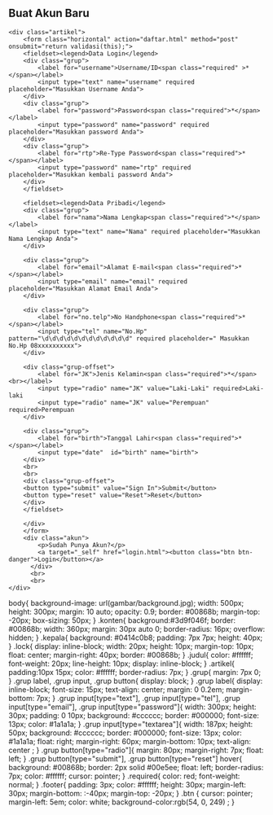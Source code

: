 <html>
<head>
    <title>FORM PENDAFTARAN AKUN</title>
    <link rel="stylesheet" type="text/css" href="daftar.css">
<script type="text/javascript">
    function validasi (form) {
        if (form.password.value.length <6){
            alert("Password harus lebih dari 6 karakter");
            return false;
        }

        if (form.password.value !== form.rtp.value){
            alert("Password yang anda masukkan tidak cocok!");
            return false;
        }
        return true;
    }
</script>
</head>

<body>

<div class="konten">
    <div class="kepala">
        <div class="lock"></div>
        <h2 class="judul">Buat Akun Baru</h2>
        </div>

    <div class="artikel">
        <form class="horizontal" action="daftar.html" method="post" onsubmit="return validasi(this);">
        <fieldset><legend>Data Login</legend>
        <div class="grup">
            <label for="username">Username/ID<span class="required" >*</span></label>
            <input type="text" name="username" required placeholder="Masukkan Username Anda">
        </div>
        <div class="grup">
            <label for="password">Password<span class="required">*</span></label>
            <input type="password" name="password" required placeholder="Masukkan password Anda">
        </div>
        <div class="grup">
            <label for="rtp">Re-Type Password<span class="required">*</span></label>
            <input type="password" name="rtp" required placeholder="Masukkan kembali password Anda">
        </div>
        </fieldset>

        <fieldset><legend>Data Pribadi</legend>
        <div class="grup">
            <label for="nama">Nama Lengkap<span class="required">*</span></label>
            <input type="text" name="Nama" required placeholder="Masukkan Nama Lengkap Anda">
        </div>

        <div class="grup">
            <label for="email">Alamat E-mail<span class="required">*</span></label>
            <input type="email" name="email" required placeholder="Masukkan Alamat Email Anda">
        </div>

        <div class="grup">
            <label for="no.telp">No Handphone<span class="required">*</span></label>
            <input type="tel" name="No.Hp" pattern="\d\d\d\d\d\d\d\d\d\d\d\d" required placeholder=" Masukkan No.Hp 08xxxxxxxxxx">
        </div>

        <div class="grup-offset">
            <label for="JK">Jenis Kelamin<span class="required">*</span><br></label>
            <input type="radio" name="JK" value="Laki-Laki" required>Laki-laki
            <input type="radio" name="JK" value="Perempuan" required>Perempuan
        </div>

        <div class="grup">
            <label for="birth">Tanggal Lahir<span class="required">*</span></label>
            <input type="date"  id="birth" name="birth">
        </div>
        <br>
        <br>
        <div class="grup-offset">
        <button type="submit" value="Sign In">Submit</button>
        <button type="reset" value="Reset">Reset</button>
        </div>
        </fieldset>
            
        </div>
        </form>
        <div class="akun">
            <p>Sudah Punya Akun?</p>
            <a target="_self" href="login.html"><button class="btn btn-danger">Login</button></a>
          </div>
          <br>
          <br>
    </div>
</body>
</html>

body{
    background-image: url(gambar/background.jpg);
    width: 500px;
    height: 300px;
    margin: 10 auto;
    opacity: 0.9;
    border: #00868b;
    margin-top: -20px;
    box-sizing: 50px;
   }
   .konten{
    background:#3d9f046f;
    border: #00868b;
    width: 360px;
    margin: 30px auto 0;
    border-radius: 16px;
    overflow: hidden;
   }
   .kepala{
    background: #0414c0b8;
    padding: 7px 7px;
    height: 40px;
   }
   .lock{
    display: inline-block;
    width: 20px;
    height: 10px;
    margin-top: 10px;
    float: center;
    margin-right: 40px;
    border: #00868b;
   }
   .judul{
    color: #ffffff;
    font-weight: 20px;
    line-height: 10px;
    display: inline-block;
   }
   .artikel{
    padding:10px 15px;
    color: #ffffff;
    border-radius: 7px;
   }
   .grup{
    margin: 7px 0;
   }
   .grup label,
   .grup input,
   .grup button{
    display: block;
   }
   .grup label{
    display: inline-block;
    font-size: 15px;
    text-align: center;
    margin: 0 0.2em;
    margin-bottom: 7px;
   }
   .grup input[type="text"],
   .grup input[type="tel"],
   .grup input[type="email"],
   .grup input[type="password"]{
    width: 300px;
    height: 30px;
    padding: 0 10px;
    background: #cccccc;
    border: #000000;
    font-size: 13px;
    color: #1a1a1a;
   }
   .grup input[type="textarea"]{
    width: 187px;
    height: 50px;
    background: #cccccc;
    border: #000000;
    font-size: 13px;
    color: #1a1a1a;
    float: right;
    margin-right: 60px;
    margin-bottom: 10px;
    text-align: center ;
   }
   .grup button[type="radio"]{
    margin: 80px;
    margin-right: 7px;
    float: left;
   }
   .grup button[type="submit"],
   .grup button[type="reset"] hover{
    background: #00868b;
    border: 2px solid #00e5ee;
    float: left;
    border-radius: 7px;
    color: #ffffff;
    cursor: pointer;
   }
   .required{
    color: red;
    font-weight: normal;
   }
   .footer{
    padding: 3px;
    color: #ffffff;
    height: 30px;
    margin-left: 30px;
    margin-bottom: :-40px;
    margin-top: -20px;
   }
   .btn {
    cursor: pointer;
    margin-left: 5em;
    color: white;
    background-color:rgb(54, 0, 249) ;
   }
